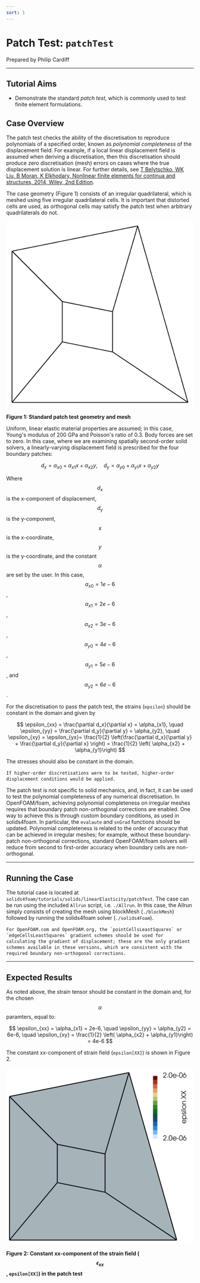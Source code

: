 ```yaml
---
sort: 1
---
```


# Patch Test: `patchTest`

Prepared by Philip Cardiff

---

## Tutorial Aims

- Demonstrate the standard _patch test_, which is commonly used to test finite
  element formulations.

## Case Overview

The patch test checks the ability of the discretisation to reproduce polynomials
of a specified order, known as _polynomial completeness_ of the displacement
field. For example, if a local linear displacement field is assumed when
deriving a discretisation, then this discretisation should produce zero
discretisation (mesh) errors on cases where the true displacement solution is
linear. For further details, see
[T Belytschko, WK Liu, B Moran, K Elkhodary, Nonlinear finite elements for continua and structures, 2014, Wiley, 2nd Edition](https://www.wiley.com/en-br/Nonlinear+Finite+Elements+for+Continua+and+Structures,+2nd+Edition-p-9781118632703).

The case geometry (Figure 1) consists of an irregular quadrilateral, which is
meshed using five irregular quadrilateral cells. It is important that distorted
cells are used, as orthogonal cells may satisfy the patch test when arbitrary
quadrilaterals do not.

![](images/patch-test.png)

**Figure 1: Standard patch test geometry and mesh**

Uniform, linear elastic material properties are assumed; in this case, Young's
modulus of 200 GPa and Poisson's ratio of 0.3. Body forces are set to zero. In
this case, where we are examining spatially second-order solid solvers, a
linearly-varying displacement field is prescribed for the four boundary patches:

$$
d_x = \alpha_{x0} +  \alpha_{x1}x +  \alpha_{x2}y, \quad d_y = \alpha_{y0} +  \alpha_{y1}x +  \alpha_{y2}y
$$

Where $$d_x$$ is the x-component of displacement, $$d_y$$ is the y-component,
$$x$$ is the x-coordinate, $$y$$ is the y-coordinate, and the constant
$$\alpha$$ are set by the user. In this case, $$\alpha_{x0} = 1e-6$$,
$$\alpha_{x1} = 2e-6$$, $$\alpha_{x2} = 3e-6$$, $$\alpha_{y0} = 4e-6$$,
$$\alpha_{y1} = 5e-6$$, and $$\alpha_{y2} = 6e-6$$.

For the discretisation to pass the patch test, the strains (`epsilon`) should be
constant in the domain and given by

$$
\epsilon_{xx} = \frac{\partial d_x}{\partial x} = \alpha_{x1}, \quad
\epsilon_{yy} = \frac{\partial d_y}{\partial y} = \alpha_{y2}, \quad
\epsilon_{xy} = \epsilon_{yx}= \frac{1}{2} \left(\frac{\partial d_x}{\partial y} + \frac{\partial d_y}{\partial x} \right) = \frac{1}{2} \left( \alpha_{x2} + \alpha_{y1}\right)
$$

The stresses should also be constant in the domain.

```note
If higher-order discretisations were to be tested, higher-order displacement conditions would be applied.
```

The patch test is not specific to solid mechanics, and, in fact, it can be used
to test the polynomial completeness of any numerical discretisation. In
OpenFOAM/foam, achieving polynomial completeness on irregular meshes requires
that boundary patch non-orthogonal corrections are enabled. One way to achieve
this is through custom boundary conditions, as used in solids4foam. In
particular, the `evalaute` and `snGrad` functions should be updated. Polynomial
completeness is related to the order of accuracy that can be achieved in
irregular meshes; for example, without these boundary-patch non-orthogonal
corrections, standard OpenFOAM/foam solvers will reduce from second to
first-order accuracy when boundary cells are non-orthogonal.

---

## Running the Case

The tutorial case is located at
`solids4foam/tutorials/solids/linearElasticity/patchTest`. The case can be run
using the included `Allrun` script, i.e. `./Allrun`. In this case, the Allrun
simply consists of creating the mesh using blockMesh (`./blockMesh`) followed by
running the solids4foam solver (`./solids4Foam`).

```warning
For OpenFOAM.com and OpenFOAM.org, the `pointCellsLeastSquares` or `edgeCellsLeastSquares` gradient schemes should be used for calculating the gradient of displacement; these are the only gradient schemes available in these versions, which are consistent with the required boundary non-orthogonal corrections.
```

---

## Expected Results

As noted above, the strain tensor should be constant in the domain and, for the
chosen $$\alpha$$ paramters, equal to:

$$
\epsilon_{xx} = \alpha_{x1} = 2e-6, \quad
\epsilon_{yy} = \alpha_{y2} = 6e-6, \quad
\epsilon_{xy} = \frac{1}{2} \left( \alpha_{x2} + \alpha_{y1}\right) = 4e-6
$$

The constant xx-component of strain field (`epsilon[XX]`) is shown in Figure 2.

![](images/patch-test-strain.png)

**Figure 2: Constant xx-component of the strain field ($$\epsilon_{xx}$$,
`epsilon[XX]`) in the patch test**
